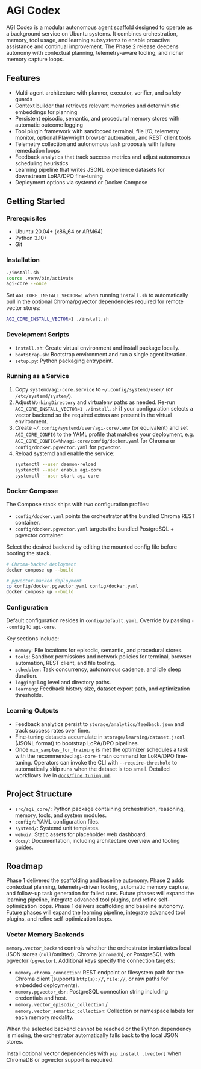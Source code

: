 # AGI Codex

AGI Codex is a modular autonomous agent scaffold designed to operate as a background service on Ubuntu systems. It combines orchestration, memory, tool usage, and learning subsystems to enable proactive assistance and continual improvement. The Phase 2 release deepens autonomy with contextual planning, telemetry-aware tooling, and richer memory capture loops.

## Features
- Multi-agent architecture with planner, executor, verifier, and safety guards
- Context builder that retrieves relevant memories and deterministic embeddings for planning
- Persistent episodic, semantic, and procedural memory stores with automatic outcome logging
- Tool plugin framework with sandboxed terminal, file I/O, telemetry monitor, optional Playwright browser automation, and REST client tools
- Telemetry collection and autonomous task proposals with failure remediation loops
- Feedback analytics that track success metrics and adjust autonomous scheduling heuristics
- Learning pipeline that writes JSONL experience datasets for downstream LoRA/DPO fine-tuning
- Deployment options via systemd or Docker Compose

## Getting Started

### Prerequisites
- Ubuntu 20.04+ (x86_64 or ARM64)
- Python 3.10+
- Git

### Installation
```bash
./install.sh
source .venv/bin/activate
agi-core --once
```

Set `AGI_CORE_INSTALL_VECTOR=1` when running `install.sh` to automatically pull in the optional
Chroma/pgvector dependencies required for remote vector stores:

```bash
AGI_CORE_INSTALL_VECTOR=1 ./install.sh
```

### Development Scripts
- `install.sh`: Create virtual environment and install package locally.
- `bootstrap.sh`: Bootstrap environment and run a single agent iteration.
- `setup.py`: Python packaging entrypoint.

### Running as a Service
1. Copy `systemd/agi-core.service` to `~/.config/systemd/user/` (or `/etc/systemd/system/`).
2. Adjust `WorkingDirectory` and virtualenv paths as needed. Re-run `AGI_CORE_INSTALL_VECTOR=1 ./install.sh` if your configuration selects a vector backend so the required extras are present in the virtual environment.
3. Create `~/.config/systemd/user/agi-core/.env` (or equivalent) and set `AGI_CORE_CONFIG` to the YAML profile that matches your deployment, e.g. `AGI_CORE_CONFIG=%h/agi-core/config/docker.yaml` for Chroma or `config/docker.pgvector.yaml` for pgvector.
4. Reload systemd and enable the service:
   ```bash
   systemctl --user daemon-reload
   systemctl --user enable agi-core
   systemctl --user start agi-core
   ```

### Docker Compose
The Compose stack ships with two configuration profiles:

- `config/docker.yaml` points the orchestrator at the bundled Chroma REST container.
- `config/docker.pgvector.yaml` targets the bundled PostgreSQL + pgvector container.

Select the desired backend by editing the mounted config file before booting the stack.

```bash
# Chroma-backed deployment
docker compose up --build

# pgvector-backed deployment
cp config/docker.pgvector.yaml config/docker.yaml
docker compose up --build
```

### Configuration
Default configuration resides in `config/default.yaml`. Override by passing `--config` to `agi-core`.

Key sections include:

- `memory`: File locations for episodic, semantic, and procedural stores.
- `tools`: Sandbox permissions and network policies for terminal, browser automation, REST client, and file tooling.
- `scheduler`: Task concurrency, autonomous cadence, and idle sleep duration.
- `logging`: Log level and directory paths.
- `learning`: Feedback history size, dataset export path, and optimization thresholds.

### Learning Outputs
- Feedback analytics persist to `storage/analytics/feedback.json` and track success rates over time.
- Fine-tuning datasets accumulate in `storage/learning/dataset.jsonl` (JSONL format) to bootstrap LoRA/DPO pipelines.
- Once `min_samples_for_training` is met the optimizer schedules a task with the
  recommended `agi-core-train` command for LoRA/DPO fine-tuning. Operators can
  invoke the CLI with `--require-threshold` to automatically skip runs when the
  dataset is too small. Detailed workflows live in
  [`docs/fine_tuning.md`](docs/fine_tuning.md).

## Project Structure
- `src/agi_core/`: Python package containing orchestration, reasoning, memory, tools, and system modules.
- `config/`: YAML configuration files.
- `systemd/`: Systemd unit templates.
- `webui/`: Static assets for placeholder web dashboard.
- `docs/`: Documentation, including architecture overview and tooling guides.

## Roadmap
Phase 1 delivered the scaffolding and baseline autonomy. Phase 2 adds contextual planning, telemetry-driven tooling, automatic memory capture, and follow-up task generation for failed runs. Future phases will expand the learning pipeline, integrate advanced tool plugins, and refine self-optimization loops.
Phase 1 delivers scaffolding and baseline autonomy. Future phases will expand the learning pipeline, integrate advanced tool plugins, and refine self-optimization loops.
### Vector Memory Backends

`memory.vector_backend` controls whether the orchestrator instantiates local JSON stores (`null`/omitted), Chroma (`chromadb`), or PostgreSQL with pgvector (`pgvector`). Additional keys specify the connection targets:

- `memory.chroma_connection`: REST endpoint or filesystem path for the Chroma client (supports `http(s)://`, `file://`, or raw paths for embedded deployments).
- `memory.pgvector_dsn`: PostgreSQL connection string including credentials and host.
- `memory.vector_episodic_collection` / `memory.vector_semantic_collection`: Collection or namespace labels for each memory modality.

When the selected backend cannot be reached or the Python dependency is missing, the orchestrator automatically falls back to the local JSON stores.

Install optional vector dependencies with `pip install .[vector]` when ChromaDB or pgvector support is required.
